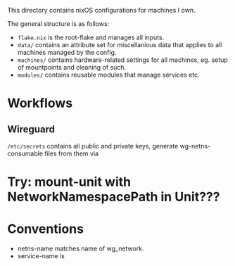 This directory contains nixOS configurations for machines I own.

The general structure is as follows:

* `flake.nix` is the root-flake and manages all inputs.
* `data/` contains an attribute set for miscellanious data that applies to all
  machines managed by the config.
* `machines/` contains hardware-related settings for all machines, eg. setup of
  mountpoints and cleaning of such.
* `modules/` contains reusable modules that manage services etc.

# Workflows
## Wireguard
`/etc/secrets` contains all public and private keys, generate
wg-netns-consumable files from them via

# Try: mount-unit with NetworkNamespacePath in Unit???

# Conventions
* netns-name matches name of wg_network.
* service-name is 
